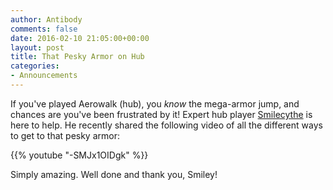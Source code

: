 ```yaml
---
author: Antibody
comments: false
date: 2016-02-10 21:05:00+00:00
layout: post
title: That Pesky Armor on Hub
categories:
- Announcements
---
```

If you've played Aerowalk (hub), you _know_ the mega-armor jump, and chances
are you've been frustrated by it! Expert hub player [Smilecythe](http://forums.xonotic.org/member.php?action=profile&uid=1506) is here to help.
He recently shared the following video of all the different ways to get
to that pesky armor:

{{% youtube "-SMJx1OIDgk" %}}

Simply amazing. Well done and thank you, Smiley!
